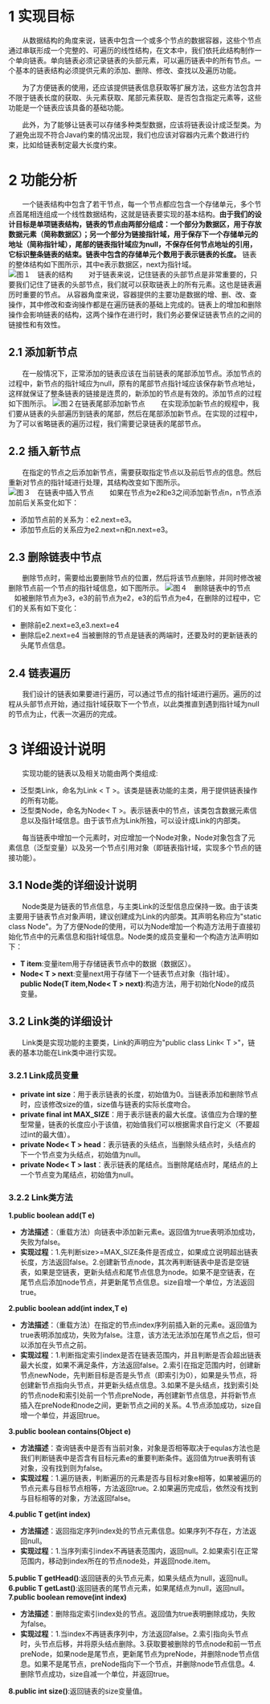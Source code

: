 # 1 实现目标

  &nbsp;  &nbsp;  &nbsp;  &nbsp;从数据结构的角度来说，链表中包含一个或多个节点的数据容器，这些个节点通过串联形成一个完整的、可遍历的线性结构，在文本中，我们依托此结构制作一个单向链表。单向链表必须记录链表的头部元素，可以遍历链表中的所有节点。一个基本的链表结构必须提供元素的添加、删除、修改、查找以及遍历功能。

  &nbsp;  &nbsp;  &nbsp;  &nbsp;为了方便链表的使用，还应该提供链表信息获取等扩展方法，这些方法包含并不限于链表长度的获取、头元素获取、尾部元素获取、是否包含指定元素等，这些功能是一个链表应该具备的基础功能。

  &nbsp;  &nbsp;  &nbsp;  &nbsp;此外，为了能够让链表可以存储多种类型数据，应该将链表设计成泛型类。为了避免出现不符合Java约束的情况出现，我们也应该对容器内元素个数进行约束，比如给链表制定最大长度约束。
# 2 功能分析
  &nbsp;  &nbsp;  &nbsp;  &nbsp;一个链表结构中包含了若干节点，每一个节点都应包含一个存储单元，多个节点首尾相连组成一个线性数据结构，这就是链表要实现的基本结构。**由于我们的设计目标是单项链表结构，链表的节点由两部分组成：一个部分为数据区，用于存放数据元素（简称数据区）；另一个部分为链接指针域，用于保存下一个存储单元的地址（简称指针域），尾部的链表指针域应为null，不保存任何节点地址的引用，它标识整条链表的结束。链表中包含的存储单元个数用于表示链表的长度。** 链表的整体结构如下图所示，其中e表示数据区，next为指针域。
![ 图１　链表的结构
 ](https://img-blog.csdnimg.cn/20200109145144501.png)
  &nbsp;  &nbsp;  &nbsp;  &nbsp;对于链表来说，记住链表的头部节点是非常重要的，只要我们记住了链表的头部节点，我们就可以获取链表上的所有元素。这也是链表遍历时重要的节点。
从容器角度来说，容器提供的主要功是数据的增、删、改、查操作，其中修改和查询操作都是在遍历链表的基础上完成的。链表上的增加和删除操作会影响链表的结构，这两个操作在进行时，我们务必要保证链表节点的之间的链接性和有效性。

## 2.1 添加新节点
  &nbsp;  &nbsp;  &nbsp;  &nbsp;在一般情况下，正常添加的链表应该在当前链表的尾部添加节点。添加节点的过程中，新节点的指针域应为null，原有的尾部节点指针域应该保存新节点地址，这样就保证了整条链表的链接是连贯的，新添加的节点是有效的。添加节点的过程如下图所示。
![图２在链表尾部添加新节点](https://img-blog.csdnimg.cn/20200109145340563.png)
  &nbsp;  &nbsp;  &nbsp;  &nbsp;在实现添加新节点的规程中，我们要从链表的头部遍历到链表的尾部，然后在尾部添加新节点。在实现的过程中，为了可以省略链表的遍历过程，我们需要记录链表的尾部节点。
## 2.2 插入新节点
  &nbsp;  &nbsp;  &nbsp;  &nbsp;在指定的节点之后添加新节点，需要获取指定节点以及前后节点的信息。然后重新对节点的指针域进行处理，其结构改变如下图所示。
![图３　在链表中插入节点](https://img-blog.csdnimg.cn/20200109145450882.png?x-oss-process=image/watermark,type_ZmFuZ3poZW5naGVpdGk,shadow_10,text_aHR0cHM6Ly9ibG9nLmNzZG4ubmV0L2dhb3lfa2tr,size_16,color_FFFFFF,t_70)
  &nbsp;  &nbsp;  &nbsp;  &nbsp;如果在节点为e2和e3之间添加新节点n，n节点添加前后关系变化如下：

 - 添加节点前的关系为：e2.next=e3。 
 - 添加节点后的关系应为e2.next=n和n.next=e3。

## 2.3 删除链表中节点
  &nbsp;  &nbsp;  &nbsp;  &nbsp;删除节点时，需要给出要删除节点的位置，然后将该节点删除，并同时修改被删除节点前一个节点的指针域信息，如下图所示。
![图４　删除链表中的节点](https://img-blog.csdnimg.cn/20200109145954904.png?x-oss-process=image/watermark,type_ZmFuZ3poZW5naGVpdGk,shadow_10,text_aHR0cHM6Ly9ibG9nLmNzZG4ubmV0L2dhb3lfa2tr,size_16,color_FFFFFF,t_70)
  &nbsp;  &nbsp;  &nbsp;  &nbsp;如被删除节点为e3，e3的前节点为e2，e3的后节点为e4，在删除的过程中，它们的关系有如下变化：

 - 删除前e2.next=e3,e3.next=e4
 - 删除后e2.next=e4
当被删除的节点是链表的两端时，还要及时的更新链表的头尾节点信息。

## 2.4 链表遍历
  &nbsp;  &nbsp;  &nbsp;  &nbsp;我们设计的链表如果要进行遍历，可以通过节点的指针域进行遍历。遍历的过程从头部节点开始，通过指针域获取下一个节点，以此类推直到遇到指针域为null的节点为止，代表一次遍历的完成。
# 3 详细设计说明
  &nbsp;  &nbsp;  &nbsp;  &nbsp;实现功能的链表以及相关功能由两个类组成:

 - 泛型类Link，命名为Link < T >。该类是链表功能的主类，用于提供链表操作的所有功能。
 - 泛型类Node，命名为Node< T >。表示链表中的节点，该类包含数据元素信息以及指针域信息。由于该节点为Link所独，可以设计成Link的内部类。
 
  &nbsp;  &nbsp;  &nbsp;  &nbsp;每当链表中增加一个元素时，对应增加一个Node对象，Node对象包含了元素信息（泛型变量）以及另一个节点引用对象（即链表指针域，实现多个节点的链接功能）。
## 3.1 Node类的详细设计说明
  &nbsp;  &nbsp;  &nbsp;  &nbsp;Node类是为链表的节点信息，与主类Link的泛型信息应保持一致。由于该类主要用于链表节点对象声明，建议创建成为Link的内部类。其声明名称应为"static class Node<T>"。为了方便Node的使用，可以为Node增加一个构造方法用于直接初始化节点中的元素信息和指针域信息。Node类的成员变量和一个构造方法声明如下：
	
 - **T item**:变量item用于存储链表节点中的数据（数据区）。 	
 - **Node< T > next**:变量next用于存储下一个链表节点对象（指针域）。 	
   **public Node(T item,Node< T > next)**:构造方法，用于初始化Node的成员变量。

## 3.2 Link类的详细设计
  &nbsp;  &nbsp;  &nbsp;  &nbsp;Link类是实现功能的主要类，Link的声明应为"public class Link< T >"，链表的基本功能在Link类中进行实现。
### 3.2.1 Link成员变量

 - **private int size**：用于表示链表的长度，初始值为0。当链表添加和删除节点时，应该修改size的值，size值与链表的实际长度吻合。
 -  **private final int  MAX_SIZE**：用于表示链表的最大长度。该值应为合理的整型常量，链表的长度应小于该值，初始值我们可以根据需求自行定义（不要超过int的最大值）。	
 - **private  Node< T > head**：表示链表的头结点，当删除头结点时，头结点的下一个节点变为头结点，初始值为null。 
 - **private  Node< T > last**：表示链表的尾结点。当删除尾结点时，尾结点的上一个节点变为尾结点，初始值为null。

### 3.2.2 Link类方法
**1.public boolean add(T e)**

 - **方法描述**：（重载方法）向链表中添加新元素e。返回值为true表明添加成功，失败为false。
 - **实现过程**：1.先判断size>=MAX_SIZE条件是否成立，如果成立说明超出链表长度，方法返回false。2.创建新节点node，其次再判断链表中是否是空链表，如果是空链表，更新头结点和尾节点信息为node。如果不是空链表，在尾节点后添加node节点，并更新尾节点信息。size自增一个单位，方法返回true。
 
 **2.public boolean add(int index,T e)**
 - **方法描述**：（重载方法）在指定的节点index序列前插入新的元素e。返回值为true表明添加成功，失败为false。注意，该方法无法添加在尾节点之后，但可以添加在头节点之前。
 - **实现过程**：1.判断指定索引index是否在链表范围内，并且判断是否会超出链表最大长度，如果不满足条件，方法返回false。2.索引在指定范围内时，创建新节点newNode，先判断目标是否是头节点（即索引为0），如果是头节点，将创建新节点指向头节点，并更新头结点信息。3.如果不是头结点，找到索引处的节点node和索引处前一个节点preNode，再创建新节点信息，并将新节点插入在preNode和node之间，更新节点之间的关系。4.节点添加成功，size自增一个单位，并返回true。

**3.public boolean contains(Object e)**
 - **方法描述**：查询链表中是否有当前对象，对象是否相等取决于equlas方法也是我们判断链表中是否含有目标元素e的重要判断条件。返回值为true表明有该对象，没有找到则为false。
 - **实现过程**：1.遍历链表，判断遍历的元素是否与目标对象e相等，如果被遍历的节点元素与目标节点相等，方法返回true。2.如果遍历完成后，依然没有找到与目标相等的对象，方法返回false。

**4.public T get(int index)**
 - **方法描述**：返回指定序列index处的节点元素信息。如果序列不存在，方法返回null。
 -  **实现过程**：1.当序列索引index不再链表范围内，返回null。2.如果索引在正常范围内，移动到index所在的节点node处，并返回node.item。

**5.public T getHead()**:返回链表的头节点元素，如果头结点为null，返回null。
**6.public T getLast()**:返回链表的尾节点元素，如果尾结点为null，返回null。
**7.public boolean remove(int index)**
 - **方法描述**：删除指定索引index处的节点。返回值为true表明删除成功，失败为false。
 -  **实现过程**：1.当index不再链表序列中，方法返回false。2.索引指向头节点时，头节点后移，并将原头结点删除。3.获取要被删除的节点node和前一节点preNode，如果node是尾节点，更新尾节点为preNode，并删除node节点信息。如果不是尾节点，preNode指向下一个节点，并删除node节点信息。4.删除节点成功，size自减一个单位，并返回true。

**8.public int size()**:返回链表的size变量值。

